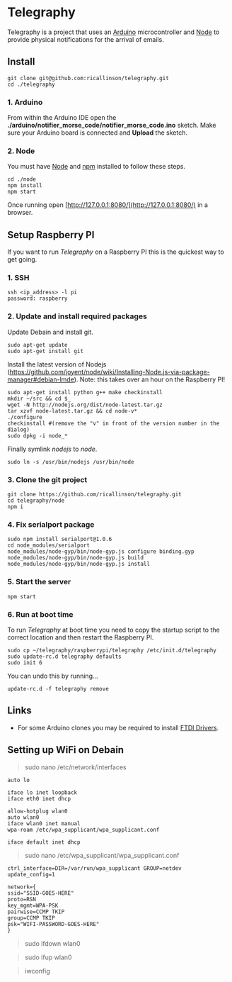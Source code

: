 # Telegraphy

Telegraphy is a project that uses an [Arduino](http://www.arduino.cc/) microcontroller and [Node](http://nodejs.org/) to provide physical notifications for the arrival of emails.

## Install

    git clone git@github.com:ricallinson/telegraphy.git
    cd ./telegraphy

### 1. Arduino

From within the Arduino IDE open the __./arduino/notifier_morse_code/notifier_morse_code.ino__ sketch. Make sure your Arduino board is connected and __Upload__ the sketch.

### 2. Node

You must have [Node](http://nodejs.org/) and [npm](https://npmjs.org/) installed to follow these steps.

    cd ./node
    npm install
    npm start

Once running open [http://127.0.0.1:8080/](http://127.0.0.1:8080/) in a browser.

## Setup Raspberry PI

If you want to run _Telegraphy_ on a Raspberry PI this is the quickest way to get going.

### 1. SSH

    ssh <ip_address> -l pi
    password: raspberry

### 2. Update and install required packages

Update Debain and install git.

    sudo apt-get update
    sudo apt-get install git

Install the latest version of Nodejs (https://github.com/joyent/node/wiki/Installing-Node.js-via-package-manager#debian-lmde). Note: this takes over an hour on the Raspberry PI!

    sudo apt-get install python g++ make checkinstall
    mkdir ~/src && cd $_
    wget -N http://nodejs.org/dist/node-latest.tar.gz
    tar xzvf node-latest.tar.gz && cd node-v*
    ./configure
    checkinstall #(remove the "v" in front of the version number in the dialog)
    sudo dpkg -i node_*
<!--
5/30/2013: This installs node 0.6.19 which seems to have a problem with SSL after running _apt-get upgrade_.

    sudo apt-get install npm
-->
Finally symlink _nodejs_ to _node_.

    sudo ln -s /usr/bin/nodejs /usr/bin/node

### 3. Clone the git project

    git clone https://github.com/ricallinson/telegraphy.git
    cd telegraphy/node
    npm i

### 4. Fix serialport package

    sudo npm install serialport@1.0.6
    cd node_modules/serialport
    node_modules/node-gyp/bin/node-gyp.js configure binding.gyp
    node_modules/node-gyp/bin/node-gyp.js build
    node_modules/node-gyp/bin/node-gyp.js install

### 5. Start the server

    npm start

### 6. Run at boot time

To run _Telegraphy_ at boot time you need to copy the startup script to the correct location and then restart the Raspberry PI.

    sudo cp ~/telegraphy/raspberrypi/telegraphy /etc/init.d/telegraphy
    sudo update-rc.d telegraphy defaults
    sudo init 6

You can undo this by running...

    update-rc.d -f telegraphy remove

## Links

* For some Arduino clones you may be required to install [FTDI Drivers](http://www.ftdichip.com/Drivers/VCP.htm).

## Setting up WiFi on Debain

> sudo nano /etc/network/interfaces

    auto lo

    iface lo inet loopback
    iface eth0 inet dhcp

    allow-hotplug wlan0
    auto wlan0
    iface wlan0 inet manual
    wpa-roam /etc/wpa_supplicant/wpa_supplicant.conf

    iface default inet dhcp

> sudo nano /etc/wpa_supplicant/wpa_supplicant.conf

    ctrl_interface=DIR=/var/run/wpa_supplicant GROUP=netdev
    update_config=1

    network={
    ssid="SSID-GOES-HERE"
    proto=RSN
    key_mgmt=WPA-PSK
    pairwise=CCMP TKIP
    group=CCMP TKIP
    psk="WIFI-PASSWORD-GOES-HERE"
    }

> sudo ifdown wlan0

> sudo ifup wlan0

> iwconfig

